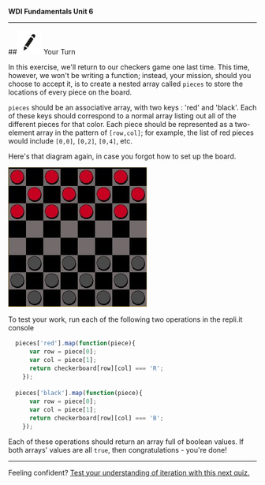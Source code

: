 **WDI Fundamentals Unit 6**

---

##![Your Turn](../assets/exercise.png) Your Turn

In this exercise, we'll return to our checkers game one last time. This time, however, we won't be writing a function; instead, your mission, should you choose to accept it, is to create a nested array called `pieces` to store the locations of every piece on the board.

`pieces` should be an associative array, with two keys : 'red' and 'black'. Each of these keys should correspond to a normal array listing out all of the different pieces for that color. Each piece should be represented as a two-element array in the pattern of `[row,col]`; for example, the list of red pieces would include `[0,0]`, `[0,2]`, `[0,4]`, etc.

Here's that diagram again, in case you forgot how to set up the board.

![Picture of Checkerboard](assets/Graphics/checkers.png)

To test your work, run each of the following two operations in the repli.it console

```javascript
  pieces['red'].map(function(piece){
      var row = piece[0];
      var col = piece[1];
      return checkerboard[row][col] === 'R';
    });

  pieces['black'].map(function(piece){
      var row = piece[0];
      var col = piece[1];
      return checkerboard[row][col] === 'B';
    });
```

Each of these operations should return an array full of boolean values. If both arrays' values are all `true`, then congratulations - you're done!

---

Feeling confident? [Test your understanding of iteration with this next quiz.](09_quiz.md)
